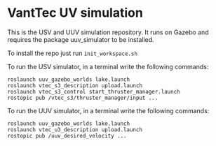 # VantTec UV simulation

This is the USV and UUV simulation repository. It runs on Gazebo and requires the package uuv_simulator to be installed.

To install the repo just run `init_workspace.sh`

To run the USV simulator, in a terminal write the following commands:

 ```
roslaunch uuv_gazebo_worlds lake.launch
roslaunch vtec_s3_description upload.launch
roslaunch vtec_s3_control start_thruster_manager.launch
rostopic pub /vtec_s3/thruster_manager/input ...
```

To run the UUV simulator, in a terminal write the following commands:

```
roslaunch uuv_gazebo_worlds lake.launch
roslaunch vtec_u3_description upload.launch
rostopic pub /uuv_desired_velocity ...
```
